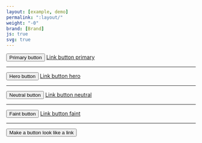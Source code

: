 ```yaml
---
layout: [example, demo]
permalink: ":layout/"
weight: "-0"
brand: [Brand]
js: true
svg: true
---
```


<button type="button" class="btn btn-primary">Primary button</button>
<a href="?" class="btn btn-primary">Link button primary</a>

<hr>

<button type="button" class="btn btn-hero">Hero button</button>
<a href="?" class="btn btn-hero">Link button hero</a>

<hr>

<button type="button" class="btn btn-neutral">Neutral button</button>
<a href="?" class="btn btn-neutral">Link button neutral</a>

<hr>

<button type="button" class="btn btn-faint">Faint button</button>
<a href="?" class="btn btn-faint">Link button faint</a>

<hr>

<button type="button" class="btn btn-link">Make a button look like a link</button>